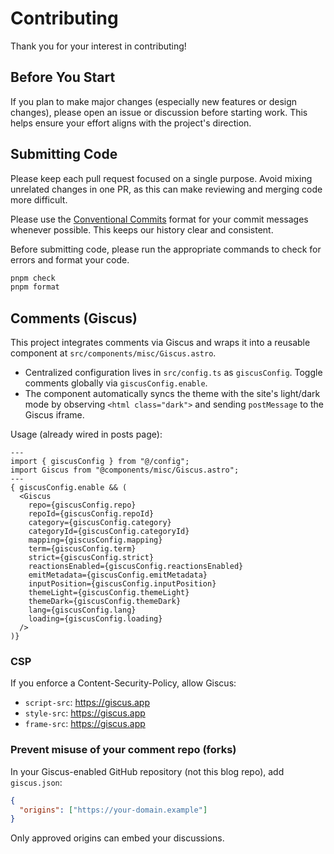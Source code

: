 # Contributing

Thank you for your interest in contributing!

## Before You Start

If you plan to make major changes (especially new features or design changes), please open an issue or discussion before starting work. This helps ensure your effort aligns with the project's direction.

## Submitting Code

Please keep each pull request focused on a single purpose. Avoid mixing unrelated changes in one PR, as this can make reviewing and merging code more difficult.

Please use the [Conventional Commits](https://www.conventionalcommits.org/) format for your commit messages whenever possible. This keeps our history clear and consistent.

Before submitting code, please run the appropriate commands to check for errors and format your code.

```bash
pnpm check
pnpm format
```

## Comments (Giscus)

This project integrates comments via Giscus and wraps it into a reusable component at `src/components/misc/Giscus.astro`.

- Centralized configuration lives in `src/config.ts` as `giscusConfig`. Toggle comments globally via `giscusConfig.enable`.
- The component automatically syncs the theme with the site's light/dark mode by observing `<html class="dark">` and sending `postMessage` to the Giscus iframe.

Usage (already wired in posts page):

```astro
---
import { giscusConfig } from "@/config";
import Giscus from "@components/misc/Giscus.astro";
---
{ giscusConfig.enable && (
  <Giscus
    repo={giscusConfig.repo}
    repoId={giscusConfig.repoId}
    category={giscusConfig.category}
    categoryId={giscusConfig.categoryId}
    mapping={giscusConfig.mapping}
    term={giscusConfig.term}
    strict={giscusConfig.strict}
    reactionsEnabled={giscusConfig.reactionsEnabled}
    emitMetadata={giscusConfig.emitMetadata}
    inputPosition={giscusConfig.inputPosition}
    themeLight={giscusConfig.themeLight}
    themeDark={giscusConfig.themeDark}
    lang={giscusConfig.lang}
    loading={giscusConfig.loading}
  />
)}
```

### CSP

If you enforce a Content-Security-Policy, allow Giscus:

- `script-src`: <https://giscus.app>
- `style-src`: <https://giscus.app>
- `frame-src`: <https://giscus.app>

### Prevent misuse of your comment repo (forks)

In your Giscus-enabled GitHub repository (not this blog repo), add `giscus.json`:

```json
{
  "origins": ["https://your-domain.example"]
}
```

Only approved origins can embed your discussions.
